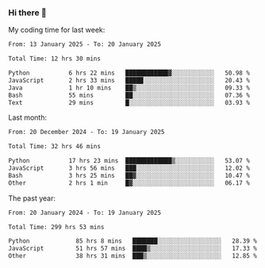 ### Hi there 👋

My coding time for last week:

<!--START_SECTION:week-->

```txt
From: 13 January 2025 - To: 20 January 2025

Total Time: 12 hrs 30 mins

Python           6 hrs 22 mins   ████████████▓░░░░░░░░░░░░   50.98 %
JavaScript       2 hrs 33 mins   █████░░░░░░░░░░░░░░░░░░░░   20.43 %
Java             1 hr 10 mins    ██▒░░░░░░░░░░░░░░░░░░░░░░   09.33 %
Bash             55 mins         ██░░░░░░░░░░░░░░░░░░░░░░░   07.36 %
Text             29 mins         █░░░░░░░░░░░░░░░░░░░░░░░░   03.93 %
```

<!--END_SECTION:week-->

Last month:

<!--START_SECTION:month-->

```txt
From: 20 December 2024 - To: 19 January 2025

Total Time: 32 hrs 46 mins

Python           17 hrs 23 mins  █████████████▒░░░░░░░░░░░   53.07 %
JavaScript       3 hrs 56 mins   ███░░░░░░░░░░░░░░░░░░░░░░   12.02 %
Bash             3 hrs 25 mins   ██▓░░░░░░░░░░░░░░░░░░░░░░   10.47 %
Other            2 hrs 1 min     █▓░░░░░░░░░░░░░░░░░░░░░░░   06.17 %
```

<!--END_SECTION:month-->

The past year:

<!--START_SECTION:year-->

```txt
From: 20 January 2024 - To: 19 January 2025

Total Time: 299 hrs 53 mins

Python             85 hrs 8 mins   ███████░░░░░░░░░░░░░░░░░░   28.39 %
JavaScript         51 hrs 57 mins  ████▒░░░░░░░░░░░░░░░░░░░░   17.33 %
Other              38 hrs 31 mins  ███▒░░░░░░░░░░░░░░░░░░░░░   12.85 %
```

<!--END_SECTION:year-->
